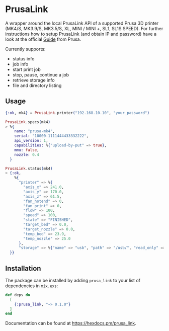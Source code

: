 # PrusaLink

A wrapper around the local PrusaLink API of a supported Prusa 3D printer (MK4/S, MK3.9/S, MK3.5/S, XL, MINI / MINI +, SL1, SL1S SPEED).
For further instructions how to setup PrusaLink (and obtain IP and password) have a look at the official [Guide](https://help.prusa3d.com/guide/wi-fi-and-prusalink-setup-mk4-mk3-9-mk3-5-xl-mini_413293) from Prusa.

Currently supports:
- status info
- job info
- start print job
- stop, pause, continue a job
- retrieve storage info
- file and directory listing

## Usage

```elixir
{:ok, mk4} = PrusaLink.printer("192.168.10.10", "your_password")

PrusaLink.specs(mk4)
> %{
    name: "prusa-mk4",
    serial: "10000-1111444433332222",
    api_version: 1,
    capabilities: %{"upload-by-put" => true},
    mmu: false,
    nozzle: 0.4
  }

PrusaLink.status(mk4)
> {:ok,
    %{
      "printer" => %{
        "axis_x" => 241.0,
        "axis_y" => 170.0,
        "axis_z" => 61.5,
        "fan_hotend" => 0,
        "fan_print" => 0,
        "flow" => 100,
        "speed" => 100,
        "state" => "FINISHED",
        "target_bed" => 0.0,
        "target_nozzle" => 0.0,
        "temp_bed" => 23.9,
        "temp_nozzle" => 25.0
      },
      "storage" => %{"name" => "usb", "path" => "/usb/", "read_only" => false}
  }}
```

## Installation

The package can be installed by adding `prusa_link` to your list of dependencies in `mix.exs`:

```elixir
def deps do
  [
    {:prusa_link, "~> 0.1.0"}
  ]
end
```

Documentation can be found at <https://hexdocs.pm/prusa_link>.

